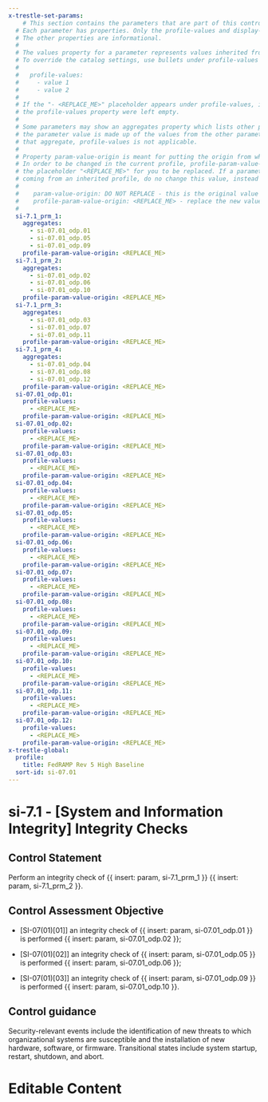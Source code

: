 ```yaml
---
x-trestle-set-params:
    # This section contains the parameters that are part of this control.
  # Each parameter has properties. Only the profile-values and display-name properties are editable.
  # The other properties are informational.
  #
  # The values property for a parameter represents values inherited from the OSCAL catalog.
  # To override the catalog settings, use bullets under profile-values as shown below:
  #
  #   profile-values:
  #     - value 1
  #     - value 2
  #
  # If the "- <REPLACE_ME>" placeholder appears under profile-values, it is the same as if
  # the profile-values property were left empty.
  #
  # Some parameters may show an aggregates property which lists other parameters. This means
  # the parameter value is made up of the values from the other parameters. For parameters
  # that aggregate, profile-values is not applicable.
  #
  # Property param-value-origin is meant for putting the origin from where that parameter comes from.
  # In order to be changed in the current profile, profile-param-value-origin property will be displayed with
  # the placeholder "<REPLACE_ME>" for you to be replaced. If a parameter already has a param-value-origin
  # coming from an inherited profile, do no change this value, instead use profile-param-value-origin as follows:
  #
  #    param-value-origin: DO NOT REPLACE - this is the original value
  #    profile-param-value-origin: <REPLACE_ME> - replace the new value required HERE
  #
  si-7.1_prm_1:
    aggregates:
      - si-07.01_odp.01
      - si-07.01_odp.05
      - si-07.01_odp.09
    profile-param-value-origin: <REPLACE_ME>
  si-7.1_prm_2:
    aggregates:
      - si-07.01_odp.02
      - si-07.01_odp.06
      - si-07.01_odp.10
    profile-param-value-origin: <REPLACE_ME>
  si-7.1_prm_3:
    aggregates:
      - si-07.01_odp.03
      - si-07.01_odp.07
      - si-07.01_odp.11
    profile-param-value-origin: <REPLACE_ME>
  si-7.1_prm_4:
    aggregates:
      - si-07.01_odp.04
      - si-07.01_odp.08
      - si-07.01_odp.12
    profile-param-value-origin: <REPLACE_ME>
  si-07.01_odp.01:
    profile-values:
      - <REPLACE_ME>
    profile-param-value-origin: <REPLACE_ME>
  si-07.01_odp.02:
    profile-values:
      - <REPLACE_ME>
    profile-param-value-origin: <REPLACE_ME>
  si-07.01_odp.03:
    profile-values:
      - <REPLACE_ME>
    profile-param-value-origin: <REPLACE_ME>
  si-07.01_odp.04:
    profile-values:
      - <REPLACE_ME>
    profile-param-value-origin: <REPLACE_ME>
  si-07.01_odp.05:
    profile-values:
      - <REPLACE_ME>
    profile-param-value-origin: <REPLACE_ME>
  si-07.01_odp.06:
    profile-values:
      - <REPLACE_ME>
    profile-param-value-origin: <REPLACE_ME>
  si-07.01_odp.07:
    profile-values:
      - <REPLACE_ME>
    profile-param-value-origin: <REPLACE_ME>
  si-07.01_odp.08:
    profile-values:
      - <REPLACE_ME>
    profile-param-value-origin: <REPLACE_ME>
  si-07.01_odp.09:
    profile-values:
      - <REPLACE_ME>
    profile-param-value-origin: <REPLACE_ME>
  si-07.01_odp.10:
    profile-values:
      - <REPLACE_ME>
    profile-param-value-origin: <REPLACE_ME>
  si-07.01_odp.11:
    profile-values:
      - <REPLACE_ME>
    profile-param-value-origin: <REPLACE_ME>
  si-07.01_odp.12:
    profile-values:
      - <REPLACE_ME>
    profile-param-value-origin: <REPLACE_ME>
x-trestle-global:
  profile:
    title: FedRAMP Rev 5 High Baseline
  sort-id: si-07.01
---
```


# si-7.1 - \[System and Information Integrity\] Integrity Checks

## Control Statement

Perform an integrity check of {{ insert: param, si-7.1_prm_1 }} {{ insert: param, si-7.1_prm_2 }}.

## Control Assessment Objective

- \[SI-07(01)[01]\] an integrity check of {{ insert: param, si-07.01_odp.01 }} is performed {{ insert: param, si-07.01_odp.02 }};

- \[SI-07(01)[02]\] an integrity check of {{ insert: param, si-07.01_odp.05 }} is performed {{ insert: param, si-07.01_odp.06 }};

- \[SI-07(01)[03]\] an integrity check of {{ insert: param, si-07.01_odp.09 }} is performed {{ insert: param, si-07.01_odp.10 }}.

## Control guidance

Security-relevant events include the identification of new threats to which organizational systems are susceptible and the installation of new hardware, software, or firmware. Transitional states include system startup, restart, shutdown, and abort.

# Editable Content

<!-- Make additions and edits below -->
<!-- The above represents the contents of the control as received by the profile, prior to additions. -->
<!-- If the profile makes additions to the control, they will appear below. -->
<!-- The above markdown may not be edited but you may edit the content below, and/or introduce new additions to be made by the profile. -->
<!-- If there is a yaml header at the top, parameter values may be edited. Use --set-parameters to incorporate the changes during assembly. -->
<!-- The content here will then replace what is in the profile for this control, after running profile-assemble. -->
<!-- The current profile has no added parts for this control, but you may add new ones here. -->
<!-- Each addition must have a heading either of the form ## Control my_addition_name -->
<!-- or ## Part a. (where the a. refers to one of the control statement labels.) -->
<!-- "## Control" parts are new parts added after the statement part. -->
<!-- "## Part" parts are new parts added into the top-level statement part with that label. -->
<!-- Subparts may be added with nested hash levels of the form ### My Subpart Name -->
<!-- underneath the parent ## Control or ## Part being added -->
<!-- See https://oscal-compass.github.io/compliance-trestle/tutorials/ssp_profile_catalog_authoring/ssp_profile_catalog_authoring for guidance. -->
